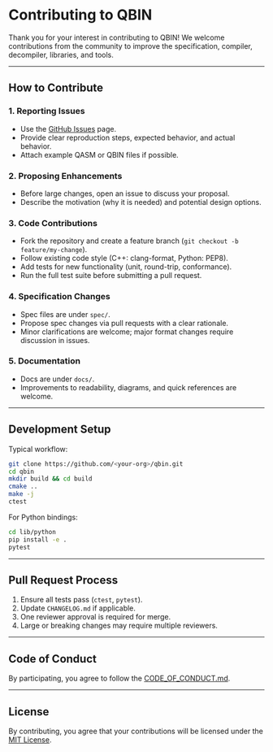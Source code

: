 # Contributing to QBIN

Thank you for your interest in contributing to QBIN!
We welcome contributions from the community to improve the specification,
compiler, decompiler, libraries, and tools.

---

## How to Contribute

### 1. Reporting Issues
- Use the [GitHub Issues](../../issues) page.
- Provide clear reproduction steps, expected behavior, and actual behavior.
- Attach example QASM or QBIN files if possible.

### 2. Proposing Enhancements
- Before large changes, open an issue to discuss your proposal.
- Describe the motivation (why it is needed) and potential design options.

### 3. Code Contributions
- Fork the repository and create a feature branch (`git checkout -b feature/my-change`).
- Follow existing code style (C++: clang-format, Python: PEP8).
- Add tests for new functionality (unit, round-trip, conformance).
- Run the full test suite before submitting a pull request.

### 4. Specification Changes
- Spec files are under `spec/`.
- Propose spec changes via pull requests with a clear rationale.
- Minor clarifications are welcome; major format changes require discussion in issues.

### 5. Documentation
- Docs are under `docs/`.
- Improvements to readability, diagrams, and quick references are welcome.

---

## Development Setup

Typical workflow:
```bash
git clone https://github.com/<your-org>/qbin.git
cd qbin
mkdir build && cd build
cmake ..
make -j
ctest
```

For Python bindings:
```bash
cd lib/python
pip install -e .
pytest
```

---

## Pull Request Process

1. Ensure all tests pass (`ctest`, `pytest`).
2. Update `CHANGELOG.md` if applicable.
3. One reviewer approval is required for merge.
4. Large or breaking changes may require multiple reviewers.

---

## Code of Conduct

By participating, you agree to follow the [CODE_OF_CONDUCT.md](CODE_OF_CONDUCT.md).

---

## License

By contributing, you agree that your contributions will be licensed under
the [MIT License](LICENSE).

